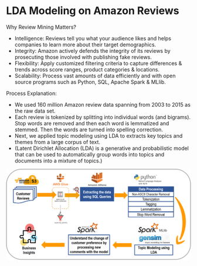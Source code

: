 # LDA Modeling on Amazon Reviews

Why Review Mining Matters? 
- Intelligence: Reviews tell you what your audience likes and helps companies to learn more about their target demographics.
- Integrity: Amazon actively defends the integrity of its reviews by prosecuting those involved with publishing fake reviews.
- Flexibility: Apply customized filtering criteria to capture differences & trends across score ranges, product categories & locations.
- Scalability: Process vast amounts of data efficiently and with open source programs such as Python, SQL, Apache Spark & MLlib.

Process Explanation:
- We used 160 million Amazon review data spanning from 2003 to 2015 as the raw data set.
- Each review is tokenized by splitting into individual words (and bigrams). Stop words are removed and then each word is lemmatized and stemmed. Then the words are turned into spelling correction. 
- Next, we applied topic modeling using LDA to extracts key topics and themes from a large corpus of text. 
- (Latent Dirichlet Allocation (LDA) is a generative and probabilistic model that can be used to automatically group words into topics and documents into a mixture of topics.)


![Roadmap img](./LDA_Roadmap.png)
